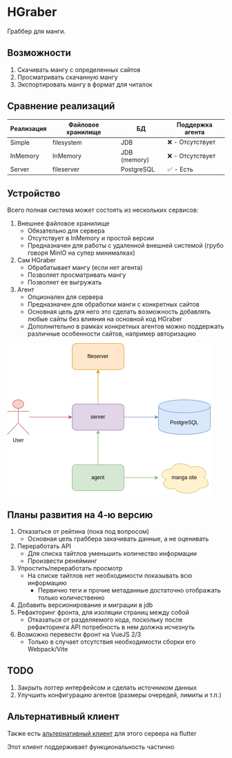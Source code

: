 # HGraber

Граббер для манги.

## Возможности

1. Скачивать мангу с определенных сайтов
2. Просматривать скачанную мангу
3. Экспортировать мангу в формат для читалок

## Сравнение реализаций

| Реализация | Файловое хранилище | БД           | Поддержка агента |
| ---------- | ------------------ | ------------ | ---------------- |
| Simple     | filesystem         | JDB          | ❌ - Отсутствует |
| InMemory   | InMemory           | JDB (memory) | ❌ - Отсутствует |
| Server     | fileserver         | PostgreSQL   | ✅ - Есть        |

## Устройство

Всего полная система может состоять из нескольких сервисов:

1. Внешнее файловое хранилище
   - Обязательно для сервера
   - Отсутствует в InMemory и простой версии
   - Предназначен для работы с удаленной внешней системой (грубо говоря MinIO на супер минималках)
2. Сам HGraber
   - Обрабатывает мангу (если нет агента)
   - Позволяет просматривать мангу
   - Позволяет ее выгружать
3. Агент
   - Опционален для сервера
   - Предназначен для обработки манги с конкретных сайтов
   - Основная цель для него это сделать возможность добавлять любые сайты без влияния на основной код HGraber
   - Дополнительно в рамках конкретных агентов можно поддержать различные особенности сайтов, например авторизацию

![Схема сервера](server.drawio.png)

## Планы развития на 4-ю версию

1. Отказаться от рейтина (пока под вопросом)
   - Основная цель граббера закачивать данные, а не оценивать
2. Переработать API
   - Для списка тайтлов уменьшить количество информации
   - Произвести ренейминг
3. Упростить/переработать просмотр
   - На списке тайтлов нет необходимости показывать всю информацию
     - Первично теги и прочие метаданные достаточно отображать только количественно
4. Добавить версионирование и миграции в jdb
5. Рефакторинг фронта, для изоляции страниц между собой
   - Отказаться от разделяемого кода, поскольку после рефакторинга API потребность в нем должна исчезнуть
6. Возможно перевести фронт на VueJS 2/3
   - Только в случает отсутствия необходимости сборки его Webpack/Vite

## TODO

1. Закрыть логгер интерфейсом и сделать источником данных
2. Улучшить конфигурацию агентов (размеры очередей, лимиты и т.п.)

## Альтернативный клиент

Также есть [альтернативный клиент](https://gitlab.com/gbh007/hgraber_ui) для этого сервера на flutter

Этот клиент поддерживает функциональность частично
